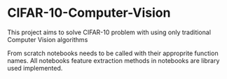 # CIFAR-10-Computer-Vision
This project aims to solve CIFAR-10 problem with using only traditional Computer Vision algorithms

From scratch notebooks needs to be called with their approprite function names.
All notebooks feature extraction methods in notebooks are library used implemented.
